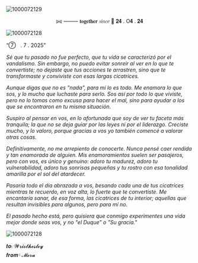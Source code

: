 ![1000072129](https://github.com/user-attachments/assets/f023cc07-f623-482e-9e82-b970f2ac6103)

<p align= "center">⪩⪨ ⸻ 𝐭𝐨𝐠𝐞𝐭𝐡𝐞𝐫 𝑠𝑖𝑛𝑐𝑒 💍 𝟐𝟒 . O𝟒 . 𝟐𝟒</p>

![1000072128](https://github.com/user-attachments/assets/31ec4f01-15e6-4ba0-ba44-b65d947c55a6)


 “➆ㅤ. 7 . 2025”

<i>Sé que tu pasado no fue perfecto,
que tu vida se caracterizó por el vandalismo.
Sin embargo, no puedo evitar sonreir al ver en lo que te convertiste; no dejaste que tus acciones te arrastren, sino que te transformaste y conviviste con esas largas cicatrices.</i>

<i>Aunque digas que no es "nada", para mí lo es todo.
Me enamora lo que sos, y lo mucho que luchaste para serlo.
Sos así por todo lo que viviste, pero no lo tomas como excusa para hacer el mal, sino para ayudar a los que se encontraron en tu misma situación.</i>

<i>Suspiro al pensar en vos, en lo afortunada que soy de ver tu faceta más tranquila; la que no se deja guiar por las leyes ni por el liderazgo. Creciste mucho, y lo valoro, porque gracias a vos yo también comencé a valorar otras cosas.</i>

<i>Definitivamente, no me arrepiento de conocerte. Nunca pensé caer rendida y tan enamorada de alguien. Mis enamoramientos suelen ser pasajeros, pero con vos, es único y genuino: adoro tu madurez, adoro tu vulnerabilidad, adoro tus sonrisas pequeñas y tu rostro con esa tonalidad amarilla por el sol del atardecer.</i>

<i>Pasaría todo el día abrazada a vos, besando cada una de tus cicatrices mientras te recuerdo, en voz alta, lo fuerte que te convertiste. Me encantaría sanar, de esa forma, las cicatrices de tu interior; aquellas que resultan invisibles para algunos, pero para mí no.</i>

<i>El pasado hecho está, pero quisiera que conmigo experimentes una vida mejor donde seas vos, y no "el Duque" o "Su gracia."</i>

![1000072128](https://github.com/user-attachments/assets/06937d26-449b-418a-b478-bc4349b079c4)


𝒕𝒐᎓ 𝓦𝓻𝓲𝓸𝓽𝓱𝓮𝓼𝓵𝓮𝔂 ㅤㅤㅤㅤㅤ
<br>
𝒇𝒓𝒐𝒎᠄ 𝓜𝓮𝓻𝓾
